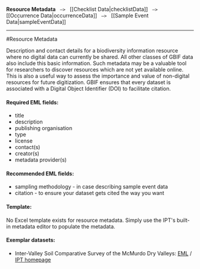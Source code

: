 **Resource Metadata** &nbsp;&nbsp;``—>``&nbsp;&nbsp; [[Checklist Data|checklistData]] &nbsp;&nbsp;``—>``&nbsp;&nbsp; [[Occurrence Data|occurrenceData]] &nbsp;&nbsp;``—>``&nbsp;&nbsp; [[Sample Event Data|sampleEventData]]

---

#Resource Metadata

Description and contact details for a biodiversity information resource where no digital data can currently be shared.  All other classes of GBIF data also include this basic information.  Such metadata may be a valuable tool for researchers to discover resources which are not yet available online.  This is also a useful way to assess the importance and value of non-digital resources for future digitization. GBIF ensures that every dataset is associated with a Digital Object Identifier (DOI) to facilitate citation.

#### Required EML fields: 
* title
* description
* publishing organisation
* type
* license
* contact(s)
* creator(s)
* metadata provider(s)

#### Recommended EML fields: 
* sampling methodology - in case describing sample event data
* citation - to ensure your dataset gets cited the way you want

#### Template: 
No Excel template exists for resource metadata. Simply use the IPT's built-in metadata editor to populate the metadata.

#### Exemplar datasets: 
* Inter-Valley Soil Comparative Survey of the McMurdo Dry Valleys: [EML](http://ipt.biodiversity.aq/eml.do?r=ictar_ivscs&v=1) / [IPT homepage](http://ipt.biodiversity.aq/resource.do?r=ictar_ivscs)
